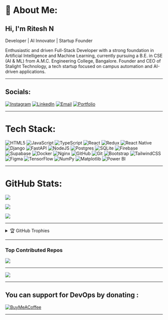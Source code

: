 # 💫 About Me:
Hi, I'm Ritesh N
---
Developer | AI Innovator | Startup Founder

Enthusiastic and driven Full-Stack Developer with a strong foundation in Artificial Intelligence and Machine Learning, currently pursuing a B.E. in CSE (AI & ML) from A.M.C. Engineering College, Bangalore. Founder and CEO of Stalight Technology, a tech startup focused on campus automation and AI-driven applications.

---

##  Socials:
[![Instagram](https://img.shields.io/badge/Instagram-%23E4405F.svg?logo=Instagram&logoColor=white)](https://instagram.com/_royal_ritesh_7)
[![LinkedIn](https://img.shields.io/badge/LinkedIn-%230077B5.svg?logo=linkedin&logoColor=white)](https://www.linkedin.com/in/ritesh-n-5113b328a/)
[![Email](https://img.shields.io/badge/Email-D14836?logo=gmail&logoColor=white)](mailto:riteshnvisonex@gmail.com)
[![Portfolio](https://img.shields.io/badge/Portfolio-%23000000.svg?style=flat&logo=googlechrome&logoColor=white)](https://riteshn.me/)

---

#  Tech Stack:
![HTML5](https://img.shields.io/badge/html5-%23E34F26.svg?style=for-the-badge&logo=html5&logoColor=white)
![JavaScript](https://img.shields.io/badge/javascript-%23323330.svg?style=for-the-badge&logo=javascript&logoColor=%23F7DF1E)
![TypeScript](https://img.shields.io/badge/typescript-%23007ACC.svg?style=for-the-badge&logo=typescript&logoColor=white)
![React](https://img.shields.io/badge/react-%2320232a.svg?style=for-the-badge&logo=react&logoColor=%2361DAFB)
![Redux](https://img.shields.io/badge/redux-%23593d88.svg?style=for-the-badge&logo=redux&logoColor=white)
![React Native](https://img.shields.io/badge/react_native-%2320232a.svg?style=for-the-badge&logo=react&logoColor=%2361DAFB)
![Django](https://img.shields.io/badge/django-%23092E20.svg?style=for-the-badge&logo=django&logoColor=white)
![FastAPI](https://img.shields.io/badge/FastAPI-005571?style=for-the-badge&logo=fastapi)
![NodeJS](https://img.shields.io/badge/node.js-6DA55F?style=for-the-badge&logo=node.js&logoColor=white)
![Postgres](https://img.shields.io/badge/postgres-%23316192.svg?style=for-the-badge&logo=postgresql&logoColor=white)
![SQLite](https://img.shields.io/badge/sqlite-%2307405e.svg?style=for-the-badge&logo=sqlite&logoColor=white)
![Firebase](https://img.shields.io/badge/firebase-%23039BE5.svg?style=for-the-badge&logo=firebase)
![Supabase](https://img.shields.io/badge/Supabase-3ECF8E?style=for-the-badge&logo=supabase&logoColor=white)
![Docker](https://img.shields.io/badge/docker-%230db7ed.svg?style=for-the-badge&logo=docker&logoColor=white)
![Nginx](https://img.shields.io/badge/nginx-%23009639.svg?style=for-the-badge&logo=nginx&logoColor=white)
![GitHub](https://img.shields.io/badge/github-%23121011.svg?style=for-the-badge&logo=github&logoColor=white)
![Git](https://img.shields.io/badge/git-%23F05033.svg?style=for-the-badge&logo=git&logoColor=white)
![Bootstrap](https://img.shields.io/badge/bootstrap-%238511FA.svg?style=for-the-badge&logo=bootstrap&logoColor=white)
![TailwindCSS](https://img.shields.io/badge/tailwindcss-%2338B2AC.svg?style=for-the-badge&logo=tailwindcss&logoColor=white)
![Figma](https://img.shields.io/badge/figma-%23F24E1E.svg?style=for-the-badge&logo=figma&logoColor=white)
![TensorFlow](https://img.shields.io/badge/TensorFlow-%23FF6F00.svg?style=for-the-badge&logo=TensorFlow&logoColor=white)
![NumPy](https://img.shields.io/badge/numpy-%23013243.svg?style=for-the-badge&logo=numpy&logoColor=white)
![Matplotlib](https://img.shields.io/badge/Matplotlib-%23ffffff.svg?style=for-the-badge&logo=Matplotlib&logoColor=black)
![Power BI](https://img.shields.io/badge/power_bi-F2C811?style=for-the-badge&logo=powerbi&logoColor=black)

---
#  GitHub Stats:
<!-- Profile summary card (no grade) -->
![](https://github-profile-summary-cards.vercel.app/api/cards/profile-details?username=Ritesh771&theme=dark)

<!-- Contribution streaks -->
![](https://streak-stats.demolab.com?user=Ritesh771&theme=dark&hide_border=true)

<!-- Top languages (compact) -->
![](https://github-readme-stats.vercel.app/api/top-langs/?username=Ritesh771&theme=dark&hide_border=true&layout=compact)

---

<details>

<summary>🏆 GitHub Trophies</summary>

<div align="center">

![](https://github-profile-trophy.vercel.app/?username=Ritesh771&theme=darkhub&no-frame=true&no-bg=true&margin-w=4)

</div>

</details>

---


###  Top Contributed Repos
![](https://github-contributor-stats.vercel.app/api?username=Ritesh771&limit=5&theme=dark&combine_all_yearly_contributions=true)

---

[![](https://visitcount.itsvg.in/api?id=Ritesh771&icon=2&color=0)](https://visitcount.itsvg.in)

---


##  You can support for DevOps by donating :
[![BuyMeACoffee](https://img.shields.io/badge/Buy%20Me%20a%20Coffee-ffdd00?style=for-the-badge&logo=buy-me-a-coffee&logoColor=black)](https://buymeacoffee.com/ritesh771)

---

<!-- Proudly created with GPRM (https://gprm.itsvg.in) -->
